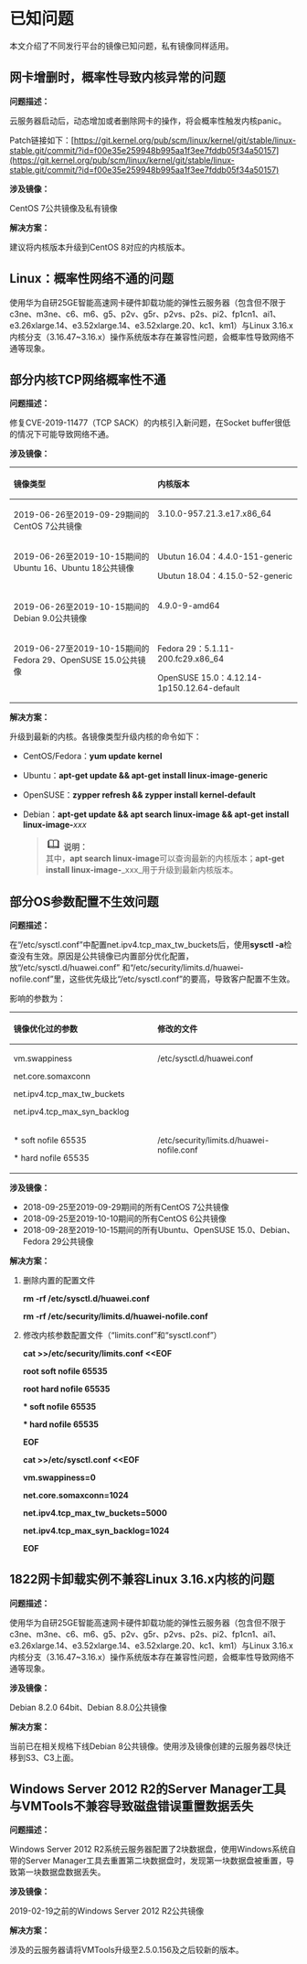 # 已知问题<a name="zh-cn_topic_0032140413"></a>

本文介绍了不同发行平台的镜像已知问题，私有镜像同样适用。

## 网卡增删时，概率性导致内核异常的问题<a name="section46681495212"></a>

**问题描述：**

云服务器启动后，动态增加或者删除网卡的操作，将会概率性触发内核panic。

Patch链接如下：[https://git.kernel.org/pub/scm/linux/kernel/git/stable/linux-stable.git/commit/?id=f00e35e259948b995aa1f3ee7fddb05f34a50157](https://git.kernel.org/pub/scm/linux/kernel/git/stable/linux-stable.git/commit/?id=f00e35e259948b995aa1f3ee7fddb05f34a50157)

**涉及镜像：**

CentOS 7公共镜像及私有镜像

**解决方案：**

建议将内核版本升级到CentOS 8对应的内核版本。

## Linux：概率性网络不通的问题<a name="section38891113121913"></a>

使用华为自研25GE智能高速网卡硬件卸载功能的弹性云服务器（包含但不限于c3ne、m3ne、c6、m6、g5、p2v、g5r、p2vs、p2s、pi2、fp1cn1、ai1、e3.26xlarge.14、e3.52xlarge.14、e3.52xlarge.20、kc1、km1）与Linux 3.16.x内核分支（3.16.47\~3.16.x）操作系统版本存在兼容性问题，会概率性导致网络不通等现象。

## 部分内核TCP网络概率性不通<a name="section517616158417"></a>

**问题描述：**

修复CVE-2019-11477（TCP SACK）的内核引入新问题，在Socket buffer很低的情况下可能导致网络不通。

**涉及镜像：**

<a name="table652216241818"></a>
<table><thead align="left"><tr id="row95231247811"><th class="cellrowborder" valign="top" width="50%" id="mcps1.1.3.1.1"><p id="p9523112411815"><a name="p9523112411815"></a><a name="p9523112411815"></a>镜像类型</p>
</th>
<th class="cellrowborder" valign="top" width="50%" id="mcps1.1.3.1.2"><p id="p8523152414811"><a name="p8523152414811"></a><a name="p8523152414811"></a>内核版本</p>
</th>
</tr>
</thead>
<tbody><tr id="row752317242812"><td class="cellrowborder" valign="top" width="50%" headers="mcps1.1.3.1.1 "><p id="p115232241881"><a name="p115232241881"></a><a name="p115232241881"></a>2019-06-26至2019-09-29期间的CentOS 7公共镜像</p>
</td>
<td class="cellrowborder" valign="top" width="50%" headers="mcps1.1.3.1.2 "><p id="p1752314245818"><a name="p1752314245818"></a><a name="p1752314245818"></a>3.10.0-957.21.3.e17.x86_64</p>
</td>
</tr>
<tr id="row17523122417812"><td class="cellrowborder" valign="top" width="50%" headers="mcps1.1.3.1.1 "><p id="p552312249810"><a name="p552312249810"></a><a name="p552312249810"></a>2019-06-26至2019-10-15期间的Ubuntu 16、Ubuntu 18公共镜像</p>
</td>
<td class="cellrowborder" valign="top" width="50%" headers="mcps1.1.3.1.2 "><p id="p4890357191012"><a name="p4890357191012"></a><a name="p4890357191012"></a>Ubutun 16.04：4.4.0-151-generic</p>
<p id="p185234241786"><a name="p185234241786"></a><a name="p185234241786"></a>Ubutun 18.04：4.15.0-52-generic</p>
</td>
</tr>
<tr id="row1219348191111"><td class="cellrowborder" valign="top" width="50%" headers="mcps1.1.3.1.1 "><p id="p1419419871111"><a name="p1419419871111"></a><a name="p1419419871111"></a>2019-06-26至2019-10-15期间的Debian 9.0公共镜像</p>
</td>
<td class="cellrowborder" valign="top" width="50%" headers="mcps1.1.3.1.2 "><p id="p121945861115"><a name="p121945861115"></a><a name="p121945861115"></a>4.9.0-9-amd64</p>
</td>
</tr>
<tr id="row21941485110"><td class="cellrowborder" valign="top" width="50%" headers="mcps1.1.3.1.1 "><p id="p13424124471114"><a name="p13424124471114"></a><a name="p13424124471114"></a>2019-06-27至2019-10-15期间的Fedora 29、OpenSUSE 15.0公共镜像</p>
</td>
<td class="cellrowborder" valign="top" width="50%" headers="mcps1.1.3.1.2 "><p id="p15194984115"><a name="p15194984115"></a><a name="p15194984115"></a>Fedora 29：5.1.11-200.fc29.x86_64</p>
<p id="p1351413239127"><a name="p1351413239127"></a><a name="p1351413239127"></a>OpenSUSE 15.0：4.12.14-1p150.12.64-default</p>
</td>
</tr>
</tbody>
</table>

**解决方案：**

升级到最新的内核。各镜像类型升级内核的命令如下：

-   CentOS/Fedora：**yum update kernel**
-   Ubuntu：**apt-get update && apt-get install linux-image-generic**
-   OpenSUSE：**zypper refresh && zypper install kernel-default**
-   Debian：**apt-get update && apt search linux-image && apt-get install linux-image-**_xxx_

    >![](public_sys-resources/icon-note.gif) **说明：**   
    >其中，**apt search linux-image**可以查询最新的内核版本；**apt-get install linux-image-**_xxx_用于升级到最新内核版本。  


## 部分OS参数配置不生效问题<a name="section1671012441175"></a>

**问题描述：**

在“/etc/sysctl.conf”中配置net.ipv4.tcp\_max\_tw\_buckets后，使用**sysctl -a**检查没有生效。原因是公共镜像已内置部分优化配置，放“/etc/sysctl.d/huawei.conf” 和“/etc/security/limits.d/huawei-nofile.conf”里，这些优先级比“/etc/sysctl.conf”的要高，导致客户配置不生效。

影响的参数为：

<a name="table3122152018216"></a>
<table><thead align="left"><tr id="row13122152002111"><th class="cellrowborder" valign="top" width="50%" id="mcps1.1.3.1.1"><p id="p41221220162118"><a name="p41221220162118"></a><a name="p41221220162118"></a>镜像优化过的参数</p>
</th>
<th class="cellrowborder" valign="top" width="50%" id="mcps1.1.3.1.2"><p id="p18123162032114"><a name="p18123162032114"></a><a name="p18123162032114"></a>修改的文件</p>
</th>
</tr>
</thead>
<tbody><tr id="row312315207218"><td class="cellrowborder" valign="top" width="50%" headers="mcps1.1.3.1.1 "><p id="p8165516219"><a name="p8165516219"></a><a name="p8165516219"></a>vm.swappiness</p>
<p id="p41055102119"><a name="p41055102119"></a><a name="p41055102119"></a>net.core.somaxconn</p>
<p id="p1110554217"><a name="p1110554217"></a><a name="p1110554217"></a>net.ipv4.tcp_max_tw_buckets</p>
<p id="p61145519212"><a name="p61145519212"></a><a name="p61145519212"></a>net.ipv4.tcp_max_syn_backlog</p>
</td>
<td class="cellrowborder" valign="top" width="50%" headers="mcps1.1.3.1.2 "><p id="p14123720122118"><a name="p14123720122118"></a><a name="p14123720122118"></a>/etc/sysctl.d/huawei.conf</p>
</td>
</tr>
<tr id="row1512372015213"><td class="cellrowborder" valign="top" width="50%" headers="mcps1.1.3.1.1 "><p id="p1456213019224"><a name="p1456213019224"></a><a name="p1456213019224"></a>* soft nofile 65535</p>
<p id="p1756312022216"><a name="p1756312022216"></a><a name="p1756312022216"></a>* hard nofile 65535</p>
</td>
<td class="cellrowborder" valign="top" width="50%" headers="mcps1.1.3.1.2 "><p id="p51231420152118"><a name="p51231420152118"></a><a name="p51231420152118"></a>/etc/security/limits.d/huawei-nofile.conf</p>
</td>
</tr>
</tbody>
</table>

**涉及镜像：**

-   2018-09-25至2019-09-29期间的所有CentOS 7公共镜像
-   2018-09-25至2019-10-10期间的所有CentOS 6公共镜像
-   2018-09-28至2019-10-15期间的所有Ubuntu、OpenSUSE 15.0、Debian、Fedora 29公共镜像

**解决方案：**

1.  删除内置的配置文件

    **rm -rf /etc/sysctl.d/huawei.conf**

    **rm -rf /etc/security/limits.d/huawei-nofile.conf**

2.  修改内核参数配置文件（“limits.conf”和“sysctl.conf”）

    **cat \>\>/etc/security/limits.conf <<EOF**

    **root soft nofile 65535**

    **root hard nofile 65535**

    **\* soft nofile 65535**

    **\* hard nofile 65535**

    **EOF**

    **cat \>\>/etc/sysctl.conf <<EOF**

    **vm.swappiness=0**

    **net.core.somaxconn=1024**

    **net.ipv4.tcp\_max\_tw\_buckets=5000**

    **net.ipv4.tcp\_max\_syn\_backlog=1024**

    **EOF**


## 1822网卡卸载实例不兼容Linux 3.16.x内核的问题<a name="section1932433182812"></a>

**问题描述：**

使用华为自研25GE智能高速网卡硬件卸载功能的弹性云服务器（包含但不限于c3ne、m3ne、c6、m6、g5、p2v、g5r、p2vs、p2s、pi2、fp1cn1、ai1、e3.26xlarge.14、e3.52xlarge.14、e3.52xlarge.20、kc1、km1）与Linux 3.16.x内核分支（3.16.47\~3.16.x）操作系统版本存在兼容性问题，会概率性导致网络不通等现象。

**涉及镜像：**

Debian 8.2.0 64bit、Debian 8.8.0公共镜像

**解决方案：**

当前已在相关规格下线Debian 8公共镜像。使用涉及镜像创建的云服务器尽快迁移到S3、C3上面。

## Windows Server 2012 R2的Server Manager工具与VMTools不兼容导致磁盘错误重置数据丢失<a name="section823983113213"></a>

**问题描述：**

Windows Server 2012 R2系统云服务器配置了2块数据盘，使用Windows系统自带的Server Manager工具去重置第二块数据盘时，发现第一块数据盘被重置，导致第一块数据盘数据丢失。

**涉及镜像：**

2019-02-19之前的Windows Server 2012 R2公共镜像

**解决方案：**

涉及的云服务器请将VMTools升级至2.5.0.156及之后较新的版本。

